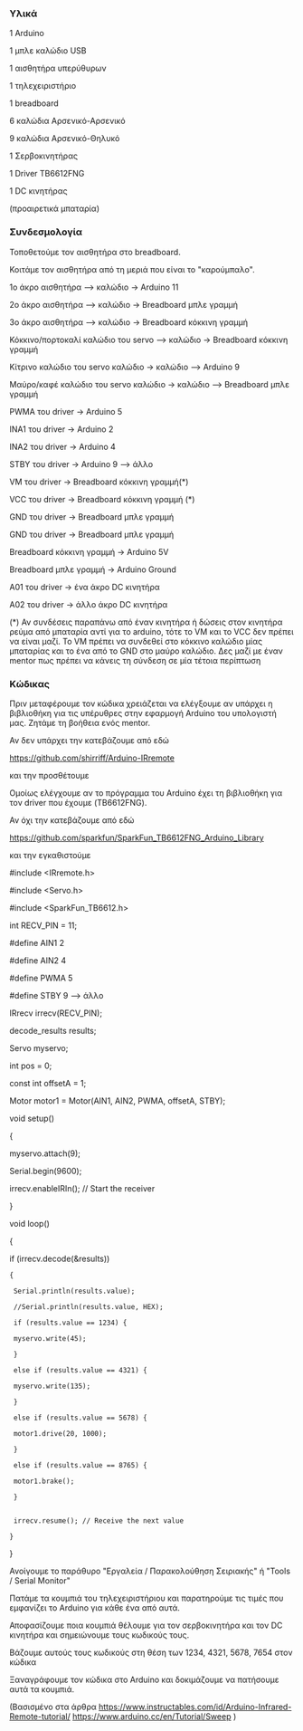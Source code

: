 ### Υλικά

1 Arduino

1 μπλε καλώδιο USB

1 αισθητήρα υπερύθυρων

1 τηλεχειριστήριο

1 breadboard

6 καλώδια Αρσενικό-Αρσενικό

9 καλώδια Αρσενικό-Θηλυκό

1 Σερβοκινητήρας

1 Driver TB6612FNG

1 DC κινητήρας

(προαιρετικά μπαταρία)



### Συνδεσμολογία

Τοποθετούμε τον αισθητήρα στο breadboard.

Κοιτάμε τον αισθητήρα από τη μεριά που είναι το "καρούμπαλο".

1ο άκρο αισθητήρα –> καλώδιο -> Arduino 11

2o άκρο αισθητήρα –> καλώδιο -> Breadboard μπλε γραμμή

3o άκρο αισθητήρα –> καλώδιο -> Breadboard κόκκινη γραμμή

Κόκκινο/πορτοκαλί καλώδιο του servo –> καλώδιο -> Breadboard κόκκινη γραμμή

Κίτρινο καλώδιο του servo καλώδιο -> καλώδιο –> Arduino 9

Μαύρο/καφέ καλώδιο του servo καλώδιο -> καλώδιο –> Breadboard μπλε γραμμή

PWMA του driver -> Arduino 5

INA1 του driver -> Arduino 2

INA2 του driver -> Arduino 4

STBY του driver -> Arduino 9 --> άλλο

VM του driver -> Breadboard κόκκινη γραμμή(*)

VCC του driver -> Breadboard κόκκινη γραμμή (*)

GND του driver -> Breadboard μπλε γραμμή

GND του driver -> Breadboard μπλε γραμμή

Breadboard κόκκινη γραμμή -> Arduino 5V

Breadboard μπλε γραμμή -> Arduino Ground

A01 του driver -> ένα άκρο DC κινητήρα

A02 του driver -> άλλο άκρο DC κινητήρα

(*) Αν συνδέσεις παραπάνω από έναν κινητήρα ή δώσεις στον κινητήρα ρεύμα από μπαταρία αντί για το arduino, τότε το VM και το VCC δεν πρέπει να είναι μαζί.
Το VM πρέπει να συνδεθεί στο κόκκινο καλώδιο μίας μπαταρίας και το ένα από το GND στο μαύρο καλώδιο.
Δες μαζί με έναν mentor πως πρέπει να κάνεις τη σύνδεση σε μία τέτοια περίπτωση


### Κώδικας

Πριν μεταφέρουμε τον κώδικα χρειάζεται να ελέγξουμε αν υπάρχει η βιβλιοθήκη για τις υπέρυθρες στην εφαρμογή Arduino του υπολογιστή μας. Ζητάμε τη βοήθεια ενός mentor.

Αν δεν υπάρχει την κατεβάζουμε από εδώ

https://github.com/shirriff/Arduino-IRremote

και την προσθέτουμε

Ομοίως ελέγχουμε αν το πρόγραμμα του Arduino έχει τη βιβλιοθήκη για τον driver που έχουμε (TB6612FNG).

Αν όχι την κατεβάζουμε από εδώ

https://github.com/sparkfun/SparkFun_TB6612FNG_Arduino_Library

και την εγκαθιστούμε


#include <IRremote.h>

#include <Servo.h>

#include <SparkFun_TB6612.h>

int RECV_PIN = 11;

#define AIN1 2

#define AIN2 4

#define PWMA 5

#define STBY 9 --> άλλο

IRrecv irrecv(RECV_PIN);

decode_results results;

Servo myservo;

int pos = 0;

const int offsetA = 1;

Motor motor1 = Motor(AIN1, AIN2, PWMA, offsetA, STBY);


void setup()

{

  myservo.attach(9);

  Serial.begin(9600);
  
  irrecv.enableIRIn(); // Start the receiver
  
}



void loop()

{

  if (irrecv.decode(&results))
  
    {
    
     Serial.println(results.value);
     
     //Serial.println(results.value, HEX);
     
     if (results.value == 1234) {
     
     myservo.write(45); 
     
     }
     
     else if (results.value == 4321) {
     
     myservo.write(135); 
     
     }

     else if (results.value == 5678) {
     
     motor1.drive(20, 1000); 
     
     }

     else if (results.value == 8765) {
     
     motor1.brake(); 
     
     }


     irrecv.resume(); // Receive the next value
     
    }
    
}


Ανοίγουμε το παράθυρο "Εργαλεία / Παρακολούθηση Σειριακής" ή "Tools / Serial Monitor"

Πατάμε τα κουμπιά του τηλεχειριστήριου και παρατηρούμε τις τιμές που εμφανίζει το Arduino για κάθε ένα από αυτά.

Αποφασίζουμε ποια κουμπιά θέλουμε για τον σερβοκινητήρα και τον DC κινητήρα και σημειώνουμε τους κωδικούς τους.

Βάζουμε αυτούς τους κωδικούς στη θέση των 1234, 4321, 5678, 7654 στον κώδικα

Ξαναγράφουμε τον κώδικα στο Arduino και δοκιμάζουμε να πατήσουμε αυτά τα κουμπιά.



(Βασισμένο στα άρθρα
https://www.instructables.com/id/Arduino-Infrared-Remote-tutorial/
https://www.arduino.cc/en/Tutorial/Sweep
)
